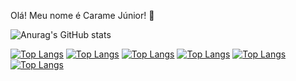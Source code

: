 Olá! Meu nome é Carame Júnior! 👋
 
![Anurag's GitHub stats](https://github-readme-stats.vercel.app/api?caramejunior=anuraghazra&show_icons=true&theme=radical)

[![Top Langs](https://img.shields.io/badge/CSS3-1572B6?style=for-the-badge&logo=css3&logoColor=white)](https://github.com/anuraghazra/github-readme-stats) [![Top Langs](https://img.shields.io/badge/HTML5-E34F26?style=for-the-badge&logo=html5&logoColor=white)](https://github.com/anuraghazra/github-readme-stats)  [![Top Langs](https://img.shields.io/badge/React-20232A?style=for-the-badge&logo=react&logoColor=61DAFB)](https://github.com/anuraghazra/github-readme-stats)
[![Top Langs](https://img.shields.io/badge/Redux-593D88?style=for-the-badge&logo=redux&logoColor=white)](https://github.com/anuraghazra/github-readme-stats)
[![Top Langs](https://img.shields.io/badge/Jest-323330?style=for-the-badge&logo=Jest&logoColor=white)](https://github.com/anuraghazra/github-readme-stats)
[![Top Langs](https://img.shields.io/badge/JavaScript-F7DF1E?style=for-the-badge&logo=javascript&logoColor=black)](https://github.com/anuraghazra/github-readme-stats)

